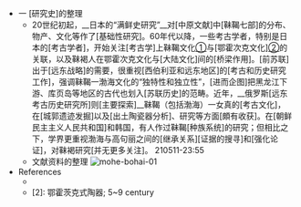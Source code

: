 - 一 [研究史]的整理
    - 20世纪初起，__日本的“满鲜史研究”__对[中原文献]中[靺鞨七部]的分布、物产、文化等作了[基础性研究]。60年代以降，一些考古学者，特别是日本的[考古学者]，开始关注[考古学]上靺鞨文化[①](((9Jk5CM5xG)))与[鄂霍次克文化][②](((R_Se3JIyF)))的关联，以及靺褐人在鄂霍次克文化与[大陆文化]间的[桥梁作用]。[前苏联]出于[远东战略]的需要，很重视[西伯利亚和远东地区]的[考古和历史研究工作]，强调靺鞨一渤海文化的“独特性和独立性”，[进而企图]把黑龙江下游、库页岛等地区的古代也划入[苏联历史]的范畴。近年，__俄罗斯[远东考古历史研究所]则[主要探索]__靺鞨（包括渤海）一女真的[考古文化]，在[城郭遗迹发掘]以及[出土陶瓷器分析]、研究等方面[頗有收获]。在[朝鲜民主主义人民共和国]和韩国，有人作过靺鞨[种族系统]的研究；但相比之下，学界更重视渤海与高句丽之间的[继承关系][证据的搜寻]和[强化论证]，对靺褐研究[并无更多关注]。
210511-23:55
    - 文献资料的整理
![mohe-bohai-01](https://firebasestorage.googleapis.com/v0/b/firescript-577a2.appspot.com/o/imgs%2Fapp%2FXELiu-NovaKG%2F221HdvnWjH.png?alt=media&token=1e781256-bd9c-4578-8d37-18d0e484db42)
- References
    - [1]: 考古学上，相当于靺鞨人活动的[对应时期]，中国称[同仁文化]，俄罗斯称靺鞨文化。
    - [2]: 鄂霍茨克式陶器; 5~9 century

